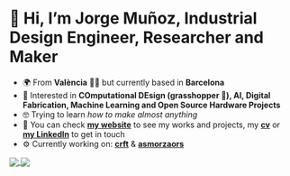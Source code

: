 # 👋 Hi, I’m Jorge Muñoz, Industrial Design Engineer, Researcher and Maker
- 🌍 From **València** 🧨🔥 but currently based in **Barcelona**
- 🤗 Interested in **COmputational DEsign (grasshopper 🦗), AI, Digital Fabrication, Machine Learning and Open Source Hardware Projects**
- 🤓 Trying to learn *how to make almost anything*
- 🔗 You can check **[my website](https://jmuozan.github.io/jorgemunyozz.github.io/)** to see my works and projects, my **[cv](https://jmuozan.github.io/docs/CV.pdf)** or **[my LinkedIn](https://www.linkedin.com/in/jorgemunozzanon/)** to get in touch
- ⚙️ Currently working on: **[crft](https://github.com/jmuozan/crft)** & **[asmorzaors](https://github.com/jmuozan/asmorzaors)**

<a href="https://github.com/anuraghazra/github-readme-stats">
  <img align="center" src="https://github-readme-stats.vercel.app/api?username=jmuozan&count_private=true&show_icons=true&include_all_commits=true&hide_border=true&hide_title=true&bg_color=00000000&text_color=22DDAA&icon_color=00CC88" />
</a>
<a href="https://github.com/anuraghazra/github-readme-stats"><img align="center" src="https://github-readme-stats.vercel.app/api/top-langs/?username=jmuozan&layout=compact&theme=buefy&hide_border=true&hide=html&hide_title=true&bg_color=00000000&text_color=22DDAA" />
</a> 
<!---
Idees:

- [ ] Ruta esmorzars
- [ ] GPX from drawings?????
--->
